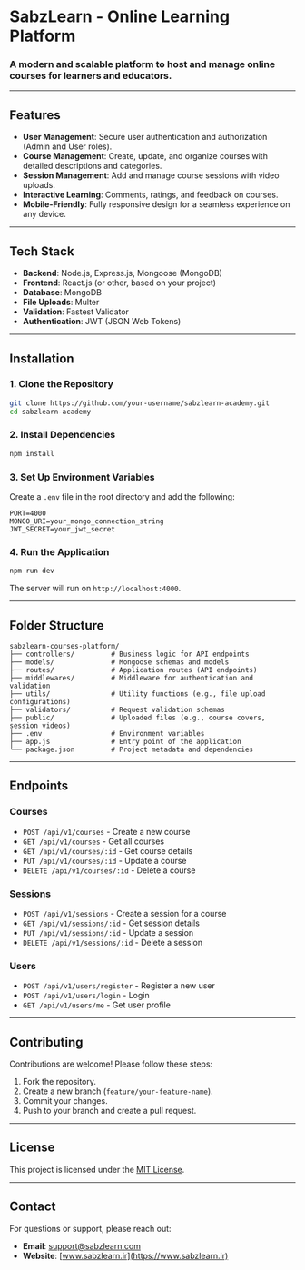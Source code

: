 # **SabzLearn - Online Learning Platform**

### A modern and scalable platform to host and manage online courses for learners and educators.

---

## **Features**
- **User Management**: Secure user authentication and authorization (Admin and User roles).
- **Course Management**: Create, update, and organize courses with detailed descriptions and categories.
- **Session Management**: Add and manage course sessions with video uploads.
- **Interactive Learning**: Comments, ratings, and feedback on courses.
- **Mobile-Friendly**: Fully responsive design for a seamless experience on any device.

---

## **Tech Stack**
- **Backend**: Node.js, Express.js, Mongoose (MongoDB)
- **Frontend**: React.js (or other, based on your project)
- **Database**: MongoDB
- **File Uploads**: Multer
- **Validation**: Fastest Validator
- **Authentication**: JWT (JSON Web Tokens)

---

## **Installation**

### **1. Clone the Repository**
```bash
git clone https://github.com/your-username/sabzlearn-academy.git
cd sabzlearn-academy
```

### **2. Install Dependencies**
```bash
npm install
```

### **3. Set Up Environment Variables**
Create a `.env` file in the root directory and add the following:
```plaintext
PORT=4000
MONGO_URI=your_mongo_connection_string
JWT_SECRET=your_jwt_secret
```

### **4. Run the Application**
```bash
npm run dev
```
The server will run on `http://localhost:4000`.

---

## **Folder Structure**
```
sabzlearn-courses-platform/
├── controllers/         # Business logic for API endpoints
├── models/              # Mongoose schemas and models
├── routes/              # Application routes (API endpoints)
├── middlewares/         # Middleware for authentication and validation
├── utils/               # Utility functions (e.g., file upload configurations)
├── validators/          # Request validation schemas
├── public/              # Uploaded files (e.g., course covers, session videos)
├── .env                 # Environment variables
├── app.js               # Entry point of the application
└── package.json         # Project metadata and dependencies
```

---

## **Endpoints**

### **Courses**
- `POST /api/v1/courses` - Create a new course
- `GET /api/v1/courses` - Get all courses
- `GET /api/v1/courses/:id` - Get course details
- `PUT /api/v1/courses/:id` - Update a course
- `DELETE /api/v1/courses/:id` - Delete a course

### **Sessions**
- `POST /api/v1/sessions` - Create a session for a course
- `GET /api/v1/sessions/:id` - Get session details
- `PUT /api/v1/sessions/:id` - Update a session
- `DELETE /api/v1/sessions/:id` - Delete a session

### **Users**
- `POST /api/v1/users/register` - Register a new user
- `POST /api/v1/users/login` - Login
- `GET /api/v1/users/me` - Get user profile

---

## **Contributing**
Contributions are welcome! Please follow these steps:
1. Fork the repository.
2. Create a new branch (`feature/your-feature-name`).
3. Commit your changes.
4. Push to your branch and create a pull request.

---

## **License**
This project is licensed under the [MIT License](LICENSE).

---

## **Contact**
For questions or support, please reach out:
- **Email**: support@sabzlearn.com
- **Website**: [www.sabzlearn.ir](https://www.sabzlearn.ir)
